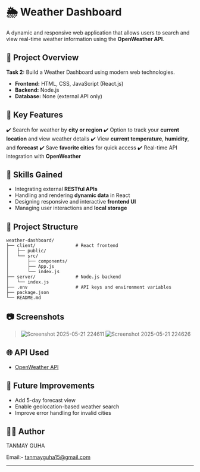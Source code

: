 
# 🌦️ Weather Dashboard

A dynamic and responsive web application that allows users to search and view real-time weather information using the **OpenWeather API**.

## 🔧 Project Overview

**Task 2:** Build a Weather Dashboard using modern web technologies.

* **Frontend:** HTML, CSS, JavaScript (React.js)
* **Backend:** Node.js
* **Database:** None (external API only)

## 🔑 Key Features

✔️ Search for weather by **city or region**
✔️ Option to track your **current location** and view weather details
✔️ View **current temperature**, **humidity**, and **forecast**
✔️ Save **favorite cities** for quick access
✔️ Real-time API integration with **OpenWeather**

## 🧠 Skills Gained

* Integrating external **RESTful APIs**
* Handling and rendering **dynamic data** in React
* Designing responsive and interactive **frontend UI**
* Managing user interactions and **local storage**

## 📁 Project Structure

```
weather-dashboard/
├── client/               # React frontend
│   ├── public/
│   └── src/
│       ├── components/
│       ├── App.js
│       └── index.js
├── server/               # Node.js backend
│   └── index.js
├── .env                  # API keys and environment variables
├── package.json
└── README.md
```

## 📷 Screenshots

> ![Screenshot 2025-05-21 224611](https://github.com/user-attachments/assets/707ab765-cfeb-49b9-b997-45a60f8f215e)
> ![Screenshot 2025-05-21 224626](https://github.com/user-attachments/assets/f9446f64-f008-44ec-abba-694c8f462e22)


## 🌐 API Used

* [OpenWeather API](https://openweathermap.org/api)

## 📌 Future Improvements

* Add 5-day forecast view
* Enable geolocation-based weather search
* Improve error handling for invalid cities

## 👨‍💻 Author
TANMAY GUHA

Email:- tanmayguha15@gmail.com

---
